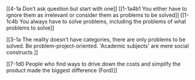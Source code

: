 [[4-1a Don’t ask question but start with one]]
[[1-1a4b1 You either have to ignore them as irrelevant or consider them as problems to be solved]]
[[1-1c4b You always have to solve problems, including the problems of what problems to solve]]

[[3-1a The reality doesn’t have categories, there are only problems to be solved. Be problem-project-oriented. 'Academic subjects' are mere social constructs.]]

[[7-1d0 People who find ways to drive down the costs and simplify the product made the biggest difference (Ford)]]
